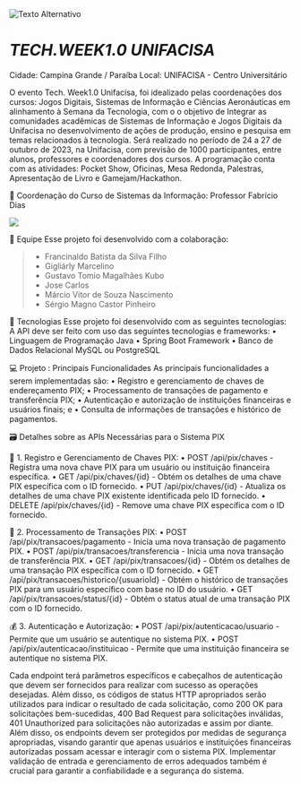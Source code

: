 <img src="https://images.even3.com.br/m7WTPFGA7q2Zl536dowm5sGPqIg=/1100x440/smart/even3.blob.core.windows.net/banner/WhatsAppImage2023-10-18at11.41.18.775d16c04c00409c9296.jpeg" alt="Texto Alternativo">

# _TECH.WEEK1.0 UNIFACISA_
Cidade: Campina Grande / Paraíba
Local: UNIFACISA - Centro Universitário


O evento Tech. Week1.0 Unifacisa, foi idealizado pelas coordenações dos cursos: Jogos Digitais, Sistemas de Informação e Ciências Aeronáuticas em alinhamento à Semana da Tecnologia, com o o objetivo de Integrar as comunidades acadêmicas de Sistemas de Informação e Jogos Digitais da Unifacisa no desenvolvimento de ações de produção, ensino e pesquisa em temas relacionados à tecnologia. Será realizado no período de 24 a 27 de outubro de 2023, na Unifacisa, com previsão de 1000 participantes, entre alunos, professores e coordenadores dos cursos. A programação conta com as atividades: Pocket Show, Oficinas, Mesa Redonda, Palestras, Apresentação de Livro e Gamejam/Hackathon.


🤵 Coordenação do Curso de Sistemas da Informação:
Professor Fabrício Dias

<img src="https://images.even3.com.br/yWEik4_yJlWJWYylKBI9n5f0XEQ=/150x150/smart/even3.blob.core.windows.net/geral/Fabrcio_Dias.JPG.cdf9998dc5274c73879a.jpg">


👷 Equipe Esse projeto foi desenvolvido com a colaboração:
>- Francinaldo Batista da Silva Filho 
>- Gigliárly Marcelino 
>- Gustavo Tomio Magalhães Kubo 
>- Jose Carlos 
>- Márcio Vitor de Souza Nascimento 
>- Sérgio Magno Castor Pinheiro 

🚀 Tecnologias Esse projeto foi desenvolvido com as seguintes tecnologias:
A API deve ser feito com uso das seguintes tecnologias e frameworks:
• Linguagem de Programação Java
• Spring Boot Framework
• Banco de Dados Relacional MySQL ou PostgreSQL


💻 Projeto : Principais Funcionalidades
As principais funcionalidades a serem implementadas são:
• Registro e gerenciamento de chaves de endereçamento PIX;
• Processamento de transações de pagamento e transferência PIX;
• Autenticação e autorização de instituições financeiras e usuários finais; e
• Consulta de informações de transações e histórico de pagamentos.

🗃️ Detalhes sobre as APIs Necessárias para o Sistema PIX


📑 1. Registro e Gerenciamento de Chaves PIX:
• POST /api/pix/chaves - Registra uma nova chave PIX para um usuário ou instituição financeira
específica.
• GET /api/pix/chaves/{id} - Obtém os detalhes de uma chave PIX específica com o ID fornecido.
• PUT /api/pix/chaves/{id} - Atualiza os detalhes de uma chave PIX existente identificada pelo ID
fornecido.
• DELETE /api/pix/chaves/{id} - Remove uma chave PIX específica com o ID fornecido.

📱 2. Processamento de Transações PIX:
• POST /api/pix/transacoes/pagamento - Inicia uma nova transação de pagamento PIX.
• POST /api/pix/transacoes/transferencia - Inicia uma nova transação de transferência PIX.
• GET /api/pix/transacoes/{id} - Obtém os detalhes de uma transação PIX específica com o ID
fornecido.
• GET /api/pix/transacoes/historico/{usuarioId} - Obtém o histórico de transações PIX para um
usuário específico com base no ID do usuário.
• GET /api/pix/transacoes/status/{id} - Obtém o status atual de uma transação PIX com o ID
fornecido.

💰 3. Autenticação e Autorização:
• POST /api/pix/autenticacao/usuario - Permite que um usuário se autentique no sistema PIX.
• POST /api/pix/autenticacao/instituicao - Permite que uma instituição financeira se autentique
no sistema PIX.


Cada endpoint terá parâmetros específicos e cabeçalhos de autenticação que devem ser fornecidos para
realizar com sucesso as operações desejadas. Além disso, os códigos de status HTTP apropriados serão
utilizados para indicar o resultado de cada solicitação, como 200 OK para solicitações bem-sucedidas, 400
Bad Request para solicitações inválidas, 401 Unauthorized para solicitações não autorizadas e assim por
diante.
Além disso, os endpoints devem ser protegidos por medidas de segurança apropriadas, visando garantir
que apenas usuários e instituições financeiras autorizadas possam acessar e interagir com o sistema PIX.
Implementar validação de entrada e gerenciamento de erros adequados também é crucial para garantir
a confiabilidade e a segurança do sistema.
